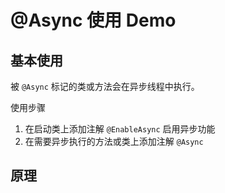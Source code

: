# @Async 使用 Demo

## 基本使用

被 `@Async` 标记的类或方法会在异步线程中执行。 

使用步骤
1. 在启动类上添加注解 `@EnableAsync` 启用异步功能
2. 在需要异步执行的方法或类上添加注解 `@Async`

## 原理

